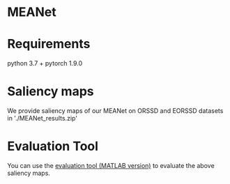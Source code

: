 # MEANet
# Requirements
python 3.7 + pytorch 1.9.0
# Saliency maps
We provide saliency maps of our MEANet on ORSSD and EORSSD datasets in './MEANet_results.zip'
# Evaluation Tool
You can use the [evaluation tool (MATLAB version)](https://github.com/MathLee/MatlabEvaluationTools) to evaluate the above saliency maps.
